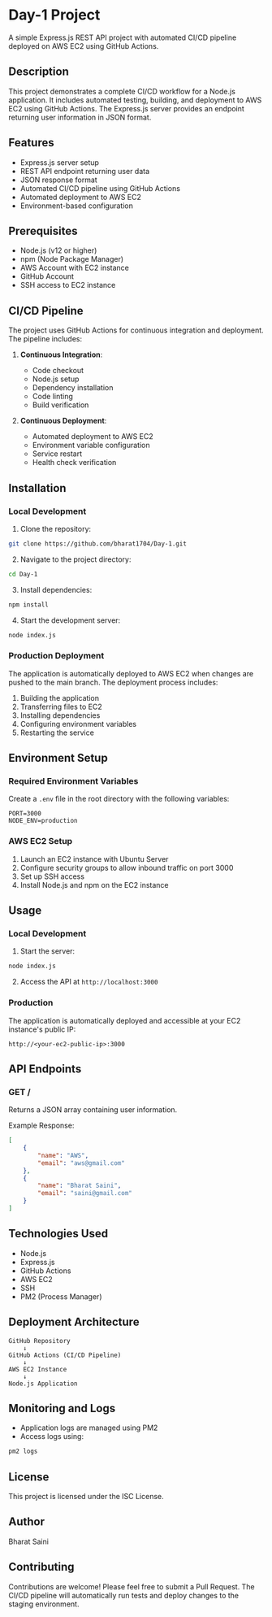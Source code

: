# Day-1 Project

A simple Express.js REST API project with automated CI/CD pipeline deployed on AWS EC2 using GitHub Actions.

## Description

This project demonstrates a complete CI/CD workflow for a Node.js application. It includes automated testing, building, and deployment to AWS EC2 using GitHub Actions. The Express.js server provides an endpoint returning user information in JSON format.

## Features

- Express.js server setup
- REST API endpoint returning user data
- JSON response format
- Automated CI/CD pipeline using GitHub Actions
- Automated deployment to AWS EC2
- Environment-based configuration

## Prerequisites

- Node.js (v12 or higher)
- npm (Node Package Manager)
- AWS Account with EC2 instance
- GitHub Account
- SSH access to EC2 instance

## CI/CD Pipeline

The project uses GitHub Actions for continuous integration and deployment. The pipeline includes:

1. **Continuous Integration**:
   - Code checkout
   - Node.js setup
   - Dependency installation
   - Code linting
   - Build verification

2. **Continuous Deployment**:
   - Automated deployment to AWS EC2
   - Environment variable configuration
   - Service restart
   - Health check verification

## Installation

### Local Development

1. Clone the repository:
```bash
git clone https://github.com/bharat1704/Day-1.git
```

2. Navigate to the project directory:
```bash
cd Day-1
```

3. Install dependencies:
```bash
npm install
```

4. Start the development server:
```bash
node index.js
```

### Production Deployment

The application is automatically deployed to AWS EC2 when changes are pushed to the main branch. The deployment process includes:

1. Building the application
2. Transferring files to EC2
3. Installing dependencies
4. Configuring environment variables
5. Restarting the service

## Environment Setup

### Required Environment Variables

Create a `.env` file in the root directory with the following variables:
```env
PORT=3000
NODE_ENV=production
```

### AWS EC2 Setup

1. Launch an EC2 instance with Ubuntu Server
2. Configure security groups to allow inbound traffic on port 3000
3. Set up SSH access
4. Install Node.js and npm on the EC2 instance

## Usage

### Local Development

1. Start the server:
```bash
node index.js
```

2. Access the API at `http://localhost:3000`

### Production

The application is automatically deployed and accessible at your EC2 instance's public IP:
```
http://<your-ec2-public-ip>:3000
```

## API Endpoints

### GET /

Returns a JSON array containing user information.

Example Response:
```json
[
    {
        "name": "AWS",
        "email": "aws@gmail.com"
    },
    {
        "name": "Bharat Saini",
        "email": "saini@gmail.com"
    }
]
```

## Technologies Used

- Node.js
- Express.js
- GitHub Actions
- AWS EC2
- SSH
- PM2 (Process Manager)

## Deployment Architecture

```
GitHub Repository
    ↓
GitHub Actions (CI/CD Pipeline)
    ↓
AWS EC2 Instance
    ↓
Node.js Application
```

## Monitoring and Logs

- Application logs are managed using PM2
- Access logs using:
```bash
pm2 logs
```

## License

This project is licensed under the ISC License.

## Author

Bharat Saini

## Contributing

Contributions are welcome! Please feel free to submit a Pull Request. The CI/CD pipeline will automatically run tests and deploy changes to the staging environment.
